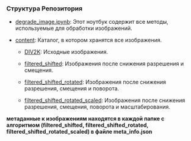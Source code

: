 ### Структура Репозитория
- [degrade_image.ipynb](https://github.com/Hprimer/Increasing-Image-Resolution/blob/main/degrade_image.ipynb): Этот ноутбук содержит все методы, используемые для обработки изображений.

- [content](https://github.com/Hprimer/Increasing-Image-Resolution/tree/main/content): Каталог, в котором хранятся все изображения.

  - [DIV2K](https://github.com/Hprimer/Increasing-Image-Resolution/tree/main/content/DIV2K): Исходные изображения.

  - [filtered_shifted](https://github.com/Hprimer/Increasing-Image-Resolution/tree/main/content/filtered_shifted): Изображения после снижения разрешения и смещения.

  - [filtered_shifted_rotated](https://github.com/Hprimer/Increasing-Image-Resolution/tree/main/content/filtered_shifted_rotated): Изображения после снижения разрешения, смещения и поворота.

  - [filtered_shifted_rotated_scaled](https://github.com/Hprimer/Increasing-Image-Resolution/tree/main/content/filtered_shifted_rotated_scaled): Изображения после снижения разрешения, смещения, поворота и масштабирования.

**метаданные к изображениям находятся в каждой папке с алгоритмом (filtered_shifted, filtered_shifted_rotated, filtered_shifted_rotated_scaled) в файле meta_info.json**
